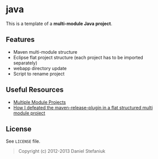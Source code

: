 java
====

This is a template of a **multi-module Java project**.

Features
--------

* Maven multi-module structure
* Eclipse flat project structure (each project has to be imported separately)
* webapp directory update
* Script to rename project

Useful Resources
----------------

* [Multiple Module Projects](http://maven.apache.org/plugins/maven-eclipse-plugin/reactor.html)
* [How I defeated the maven-release-plugin in a flat structured multi module project](http://warpedjavaguy.wordpress.com/2011/08/08/how-i-defeated-the-maven-release-plugin-in-a-flat-structured-multi-module-project/)

License
-------

See `LICENSE` file.

> Copyright (c) 2012-2013 Daniel Stefaniuk

